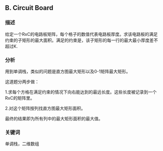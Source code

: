 ## B. Circuit Board

### 描述

给定一个RxC的电路板矩阵，每个格子的数值代表电路板厚度。求该电路板的满足约束的子矩形的最大面积。满足的约束是，该子矩形的每一行的最大最小厚度差不超过K.

### 分析

用到单调栈，类似的问题是直方图最大矩形以及0-1矩阵最大矩形。

这道题分两步做：

1.求每个方格在满足约束的情况下向右能达到的最远长度。这些长度被记录到一个RxC的矩阵里。

2.对这个矩阵按列找直方图最大矩形面积。

最终的结果即为所有列中的最大矩形面积的最大值。

### 关键词

单调栈，二维数组

